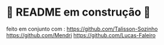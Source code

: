 # 🚧 README em construção 🚧

feito em conjunto com :
https://github.com/Talisson-Sozinho
https://github.com/Mendri
https://github.com/Lucas-Faleiro

<!-- Olá, Tryber!

Esse é apenas um arquivo inicial para o README do seu projeto.

É essencial que você preencha esse documento por conta própria, ok?

Não deixe de usar nossas dicas de escrita de README de projetos, e deixe sua criatividade brilhar!

⚠️ IMPORTANTE: você precisa deixar nítido:
- quais arquivos/pastas foram desenvolvidos por você; 
- quais arquivos/pastas foram desenvolvidos por outra pessoa estudante;
- quais arquivos/pastas foram desenvolvidos pela Trybe.

-->
